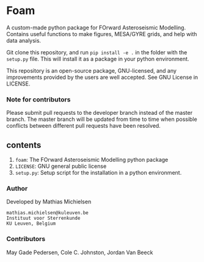 # Foam

A custom-made python package for FOrward Asteroseismic Modelling.
Contains useful functions to make figures, MESA/GYRE grids, and help with data analysis.

Git clone this repository, and run `pip install -e .` in the folder with the `setup.py` file. This will install it as a package in your python environment.

This repository is an open-source package, GNU-licensed, and any improvements provided by the users are well accepted. See GNU License in LICENSE.

### Note for contributors
Please submit pull requests to the developer branch instead of the master branch.
The master branch will be updated from time to time when possible conflicts between different pull requests have been resolved.

## contents

1. `foam`: The FOrward Asteroseismic Modelling python package
2. `LICENSE`: GNU general public license
3. `setup.py`: Setup script for the installation in a python environment.

### Author
Developed by Mathias Michielsen
```
mathias.michielsen@kuleuven.be
Instituut voor Sterrenkunde
KU Leuven, Belgium
```

### Contributors
May Gade Pedersen, Cole C. Johnston, Jordan Van Beeck
